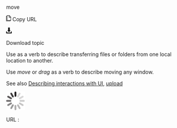 # 

move

![Copy URL](media/move/Copy.png)
Copy URL

![Download](media/move/Download.png)

Download topic

Use as a verb to describe transferring files or folders from one local location to another. 

Use *move* or *drag* as a verb to describe moving any window. 

See also [Describing interactions with UI](https://worldready.cloudapp.net/Styleguide/Read?id=2700&topicid=26472), [](https://worldready.cloudapp.net/Styleguide/Read?id=2700&topicid=33616)[upload](https://worldready.cloudapp.net/Styleguide/Read?id=2700&topicid=33616)

![In progress](media/move/activity-large.gif)

URL :
